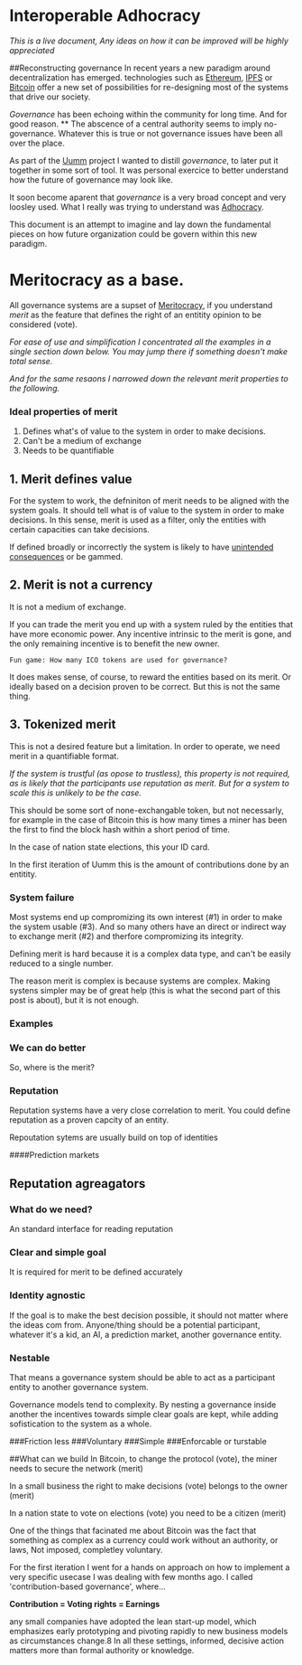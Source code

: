 # Interoperable Adhocracy

_This is a live document, Any ideas on how it can be improved will be highly appreciated_

##Reconstructing governance
In recent years a new paradigm around decentralization has emerged.
technologies such as [Ethereum](https://www.ethereum.org/), [IPFS](https://ipfs.io/) or [Bitcoin](https://en.wikipedia.org/wiki/Bitcoin) offer a new set of possibilities for re-designing most of the systems that drive our society.

_Governance_ has been echoing within the community for long time. And for good reason. ** The abscence of a central authority seems to imply no-governance. Whatever this is true or not governance issues have been all over the place.

As part of the [Uumm](https://xavivives.github.io/Uumm/#intro) project I wanted to distill _governance_, to later put it together in some sort of tool. It was personal exercice to better understand how the future of governance may look like.

It soon become aparent that _governance_ is a very broad concept and very loosley used. What I really was trying to understand was [Adhocracy](https://en.m.wikipedia.org/wiki/Adhocracy).

This document is an attempt to imagine and lay down the fundamental pieces on how future organization could be govern within this new paradigm.

# Meritocracy as a base.
All governance systems are a supset of [Meritocracy](https://en.wikipedia.org/wiki/Meritocracy), if you understand _merit_ as the feature that defines the right of an entitity opinion to be considered (vote).

_For ease of use and simplification I concentrated all the examples in a single section down below. You may jump there if something doesn't make total sense._

_And for the same resaons I narrowed down the relevant merit properties to the following._

### Ideal properties of merit

 1. Defines what's of value to the system in order to make decisions.
 2. Can't be a medium of exchange
 3. Needs to be quantifiable

## 1. Merit defines value

For the system to work, the defniniton of merit needs to be aligned with the system goals. It should tell what is of value to the system in order to make decisions. In this sense, merit is used as a filter, only the entities with certain capacities can take decisions.

If defined broadly or incorrectly the system is likely to have [unintended consequences](http://lesswrong.com/lw/y3/value_is_fragile/) or be gammed.

## 2. Merit is not a currency
It is not a medium of exchange.

If you can trade the merit you end up with a system ruled by the entities that have more economic power. Any incentive intrinsic to the merit is gone, and the only remaining incentive is to benefit the new owner.

`Fun game: How many ICO tokens are used for governance?`

It does makes sense, of course, to reward the entities based on its merit. Or ideally based on a decision proven to be correct. But this is not the same thing.

## 3. Tokenized merit
This is not a desired feature but a limitation. In order to operate, we need merit in a quantifiable format.

_If the system is trustful (as opose to trustless), this property is not required, as is likely that the participants use reputation as merit. But for a system to scale this is unlikely to be the case._

This should be some sort of none-exchangable token, but not necessarly, for example in the case of Bitcoin this is how many times a miner has been the first to find the block hash within a short period of time.

In the case of nation state elections, this your ID card.

In the first iteration of Uumm this is the amount of contributions done by an entitity.

### System failure

Most systems end up compromizing its own interest (#1) in order to make the system usable (#3). And so many others have an direct or indirect way to exchange merit (#2) and therfore compromizing its integrity.

Defining merit is hard because it is a complex data type, and can't be easily reduced to a single number.

The reason merit is complex is because systems are complex. Making systens simpler may be of great help (this is what the second part of this post is about), but it is not enough.

### Examples

### We can do better
So, where is the merit?

### Reputation
Reputation systems have a very close correlation to merit. You could define reputation as a proven capcity of an entity.

Repoutation sytems are usually build on top of identities

####Prediction markets


## Reputation agreagators

### What do we need?
An standard interface for reading reputation

### Clear and simple goal
It is required for merit to be defined accurately

### Identity agnostic
If the goal is to make the best decision possible, it should not matter where the ideas com from. Anyone/thing should be a potential participant, whatever it's a kid, an AI, a prediction market, another governance entity.

### Nestable
That means a governance system should be able to act as a participant entity to another governance system.

Governance models tend to complexity. By nesting a governance inside another the incentives towards simple clear goals are kept, while adding sofistication to the system as a whole.



###Friction less
###Voluntary
###Simple
###Enforcable or turstable



##What can we build
In Bitcoin, to change the protocol (vote), the miner needs to secure the network (merit)

In a small business the right to make decisions (vote) belongs to the owner (merit)

In a nation state to vote on elections (vote) you need to be a citizen  (merit)


One of the things that facinated me about Bitcoin was the fact that something as complex as a currency could work without an authority, or laws, Not imposed, completley voluntary.


For the first iteration I went for a hands on approach on how to implement a very specific usecase I was dealing with few months ago. I called 'contribution-based governance', where...

**Contribution = Voting rights = Earnings**


any small companies have adopted the lean start-up model, which emphasizes early prototyping and pivoting rapidly to new business models as circumstances change.8 In all these settings, informed, decisive action matters more than formal authority or knowledge.